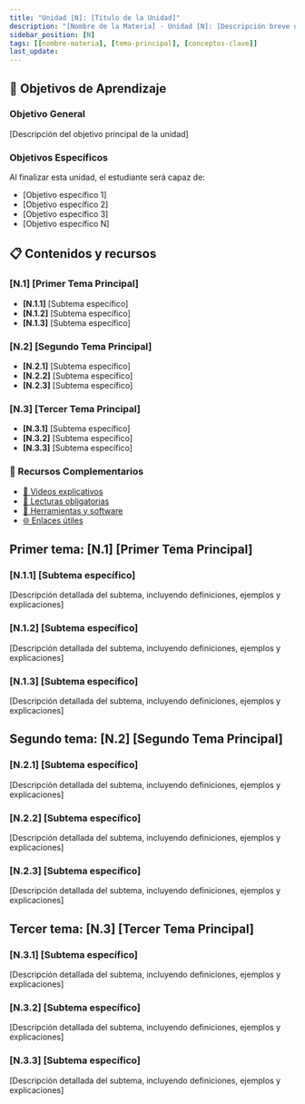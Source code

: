 ```yaml
---
title: "Unidad [N]: [Título de la Unidad]"
description: "[Nombre de la Materia] - Unidad [N]: [Descripción breve de los contenidos principales]"
sidebar_position: [N]
tags: [[nombre-materia], [tema-principal], [conceptos-clave]]
last_update:
---
```


## 🎯 Objetivos de Aprendizaje

### Objetivo General

[Descripción del objetivo principal de la unidad]

### Objetivos Específicos

Al finalizar esta unidad, el estudiante será capaz de:

- [Objetivo específico 1]
- [Objetivo específico 2]
- [Objetivo específico 3]
- [Objetivo específico N]

## 📋 Contenidos y recursos

### [N.1] [Primer Tema Principal]

- **[N.1.1]** [Subtema específico]
- **[N.1.2]** [Subtema específico]
- **[N.1.3]** [Subtema específico]

### [N.2] [Segundo Tema Principal]

- **[N.2.1]** [Subtema específico]
- **[N.2.2]** [Subtema específico]
- **[N.2.3]** [Subtema específico]

### [N.3] [Tercer Tema Principal]

- **[N.3.1]** [Subtema específico]
- **[N.3.2]** [Subtema específico]
- **[N.3.3]** [Subtema específico]

### 🔗 Recursos Complementarios

- [🎥 Videos explicativos](../recursos/multimedia.md#unidad-[N])
- [📖 Lecturas obligatorias](../recursos/bibliografia.md#unidad-[N])
- [🔧 Herramientas y software](../recursos/herramientas.md#unidad-[N])
- [🌐 Enlaces útiles](../recursos/enlaces.md#unidad-[N])

## Primer tema: [N.1] [Primer Tema Principal]

### [N.1.1] [Subtema específico]

[Descripción detallada del subtema, incluyendo definiciones, ejemplos y explicaciones]

### [N.1.2] [Subtema específico]

[Descripción detallada del subtema, incluyendo definiciones, ejemplos y explicaciones]

### [N.1.3] [Subtema específico]

[Descripción detallada del subtema, incluyendo definiciones, ejemplos y explicaciones]

## Segundo tema: [N.2] [Segundo Tema Principal]

### [N.2.1] [Subtema específico]

[Descripción detallada del subtema, incluyendo definiciones, ejemplos y explicaciones]

### [N.2.2] [Subtema específico]

[Descripción detallada del subtema, incluyendo definiciones, ejemplos y explicaciones]

### [N.2.3] [Subtema específico]

[Descripción detallada del subtema, incluyendo definiciones, ejemplos y explicaciones]

## Tercer tema: [N.3] [Tercer Tema Principal]

### [N.3.1] [Subtema específico]

[Descripción detallada del subtema, incluyendo definiciones, ejemplos y explicaciones]

### [N.3.2] [Subtema específico]

[Descripción detallada del subtema, incluyendo definiciones, ejemplos y explicaciones]

### [N.3.3] [Subtema específico]

[Descripción detallada del subtema, incluyendo definiciones, ejemplos y explicaciones]